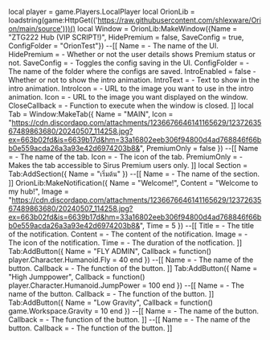 local player = game.Players.LocalPlayer local OrionLib = loadstring(game:HttpGet(('https://raw.githubusercontent.com/shlexware/Orion/main/source')))() local Window = OrionLib:MakeWindow({Name = "ZTG222 Hub (VIP SCRIPT!)", HidePremium = false, SaveConfig = true, ConfigFolder = "OrionTest"}) --[[ Name = - The name of the UI. HidePremium = - Whether or not the user details shows Premium status or not. SaveConfig = - Toggles the config saving in the UI. ConfigFolder = - The name of the folder where the configs are saved. IntroEnabled = false - Whether or not to show the intro animation. IntroText = - Text to show in the intro animation. IntroIcon = - URL to the image you want to use in the intro animation. Icon = - URL to the image you want displayed on the window. CloseCallback = - Function to execute when the window is closed. ]] local Tab = Window:MakeTab({ Name = "MAIN", Icon = "https://cdn.discordapp.com/attachments/1236676646141165629/1237263567489863680/20240507_114258.jpg?ex=663b02fd&is=6639b17d&hm=33a16802eeb306f94800d4ad768846f66bb0e559acda26a3a93e42d6974203b8&", PremiumOnly = false }) --[[ Name = - The name of the tab. Icon = - The icon of the tab. PremiumOnly = - Makes the tab accessible to Sirus Premium users only. ]] local Section = Tab:AddSection({ Name = "เริ่มต้น" }) --[[ Name = - The name of the section. ]] OrionLib:MakeNotification({ Name = "Welcome!", Content = "Welcome to my hub!", Image = "https://cdn.discordapp.com/attachments/1236676646141165629/1237263567489863680/20240507_114258.jpg?ex=663b02fd&is=6639b17d&hm=33a16802eeb306f94800d4ad768846f66bb0e559acda26a3a93e42d6974203b8&", Time = 5 }) --[[ Title = - The title of the notification. Content = - The content of the notification. Image = - The icon of the notification. Time = - The duration of the notfication. ]] Tab:AddButton({ Name = "FLY ADMIN", Callback = function() player.Character.Humanoid.Fly = 40 end }) --[[ Name = - The name of the button. Callback = - The function of the button. ]] Tab:AddButton({ Name = "High Jumppower", Callback = function() player.Character.Humanoid.JumpPower = 100 end }) --[[ Name = - The name of the button. Callback = - The function of the button. ]] Tab:AddButton({ Name = "Low Gravity", Callback = function() game.Workspace.Gravity = 10 end }) --[[ Name = - The name of the button. Callback = - The function of the button. ]] --[[ Name = - The name of the button. Callback = - The function of the button. ]]
